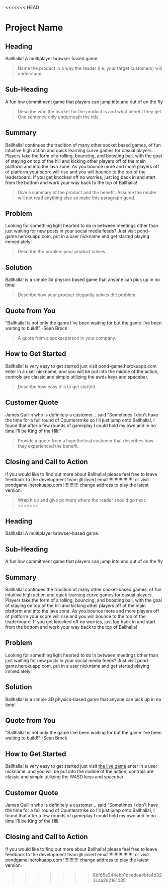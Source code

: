 <<<<<<< HEAD
# Project Name #

<!--
> This material was originally posted [here](http://www.quora.com/What-is-Amazons-approach-to-product-development-and-product-management). It is reproduced here for posterities sake.

There is an approach called "working backwards" that is widely used at Amazon. They work backwards from the customer, rather than starting with an idea for a product and trying to bolt customers onto it. While working backwards can be applied to any specific product decision, using this approach is especially important when developing new products or features.

For new initiatives a product manager typically starts by writing an internal press release announcing the finished product. The target audience for the press release is the new/updated product's customers, which can be retail customers or internal users of a tool or technology. Internal press releases are centered around the customer problem, how current solutions (internal or external) fail, and how the new product will blow away existing solutions.

If the benefits listed don't sound very interesting or exciting to customers, then perhaps they're not (and shouldn't be built). Instead, the product manager should keep iterating on the press release until they've come up with benefits that actually sound like benefits. Iterating on a press release is a lot less expensive than iterating on the product itself (and quicker!).

If the press release is more than a page and a half, it is probably too long. Keep it simple. 3-4 sentences for most paragraphs. Cut out the fat. Don't make it into a spec. You can accompany the press release with a FAQ that answers all of the other business or execution questions so the press release can stay focused on what the customer gets. My rule of thumb is that if the press release is hard to write, then the product is probably going to suck. Keep working at it until the outline for each paragraph flows.

Oh, and I also like to write press-releases in what I call "Oprah-speak" for mainstream consumer products. Imagine you're sitting on Oprah's couch and have just explained the product to her, and then you listen as she explains it to her audience. That's "Oprah-speak", not "Geek-speak".

Once the project moves into development, the press release can be used as a touchstone; a guiding light. The product team can ask themselves, "Are we building what is in the press release?" If they find they're spending time building things that aren't in the press release (overbuilding), they need to ask themselves why. This keeps product development focused on achieving the customer benefits and not building extraneous stuff that takes longer to build, takes resources to maintain, and doesn't provide real customer benefit (at least not enough to warrant inclusion in the press release).
 -->

## Heading ##

  Ballhalla! A multiplayer browser based game.

  > Name the product in a way the reader (i.e. your target customers) will understand.

## Sub-Heading ##

  A fun low commitment game that players can jump into and out of on the fly

  > Describe who the market for the product is and what benefit they get. One sentence only underneath the title.

## Summary ##

  Ballhalla! continues the tradition of many other socket based games, of fun intuitive high action and quick learning curve games for casual players. Players take the form of a rolling, bouncing, and boosting ball, with the goal of staying on top of the hill and kicking other players off of the main platform and into the lava zone. As you bounce more and more players off of platform your score will rise and you will bounce to the top of the leaderboard. If you get knocked off no worries, just log back in and start from the bottom and work your way back to the top of Ballhalla!
  > Give a summary of the product and the benefit. Assume the reader will not read anything else so make this paragraph good.

## Problem ##

  Looking for something light hearted to do in between meetings other than just waiting for new posts in your social media feeds? Just visit pond-game.herokuapp.com, put in a user nickname and get started playing immediately!

  > Describe the problem your product solves.

## Solution ##

  Ballhalla! is a simple 3d physics based game that anyone can pick up in no time!

  > Describe how your product elegantly solves the problem.

## Quote from You ##

   "Ballhalla! is not only the game I've been waiting for but the game I've been waiting to build!"
   -Sean Brock

  > A quote from a spokesperson in your company.

## How to Get Started ##

  Ballhalla! is very easy to get started just visit pond-game.herokuapp.com enter in a user nickname, and you will be put into the middle of the action, controls are classic and simple utilizing the awds keys and spacebar.

  > Describe how easy it is to get started.

## Customer Quote ##

   James Quillin who is definitely a customer... said "Sometimes I don't have the time for a full round of Counterstrike so I'll just jump onto Ballhalla!, I found that after a few rounds of gameplay I could hold my own and in no time I'll be King of the Hill."

  > Provide a quote from a hypothetical customer that describes how they experienced the benefit.

## Closing and Call to Action ##

   If you would like to find out more about Ballhalla! please feel free to leave feedback to the development team @ insert email!!!!!!!!!!!!!!!!!!!! or visit pondgame-herokuapp.com !!!!!!!!!!!! change address to play the latest version.

  > Wrap it up and give pointers where the reader should go next.
=======
## Heading ##

 Ballhalla! A multiplayer browser-based game.

## Sub-Heading ##

 A fun low commitment game that players can jump into and out of on the fly

## Summary ##

 Ballhalla! continues the tradition of many other socket-based games, of fun intuitive high action and quick learning curve games for casual players. Players take the form of a rolling, bouncing, and boosting ball, with the goal of staying on top of the hill and kicking other players off of the main platform and into the lava zone. As you bounce more and more players off of platform your score will rise and you will bounce to the top of the leaderboard. If you get knocked off no worries, just log back in and start from the bottom and work your way back to the top of Ballhalla!

## Problem ##

 Looking for something light hearted to do in between meetings other than just waiting for new posts in your social media feeds? Just visit pond-game.herokuapp.com, put in a user nickname and get started playing immediately!

## Solution ##

 Ballhalla! is a simple 3D physics-based game that anyone can pick up in no time!

## Quote from You ##

  "Ballhalla! is not only the game I've been waiting for but the game I've been waiting to build!"
   -Sean Brock

## How to Get Started ##

 Ballhalla! is very easy to get started just visit [the live game](http://pond-game.herokuapp.com) enter in a user nickname, and you will be put into the middle of the action, controls are classic and simple utilizing the WASD keys and spacebar.

## Customer Quote ##

  James Quillin who is definitely a customer... said "Sometimes I don't have the time for a full round of Counterstrike so I'll just jump onto Ballhalla!, I found that after a few rounds of gameplay I could hold my own and in no time I'll be King of the Hill.

## Closing and Call to Action ##

  If you would like to find out more about Ballhalla! please feel free to leave feedback to the development team @ insert email!!!!!!!!!!!!!!!!!!!! or visit pondgame-herokuapp.com !!!!!!!!!!!! change address to play the latest version.
>>>>>>> 8bf65a344ebb1bcedea4bfa4d323caa262161085
